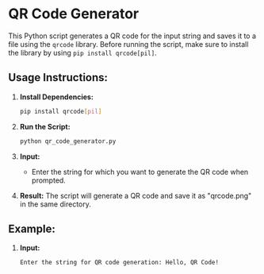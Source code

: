 # QR Code Generator

This Python script generates a QR code for the input string and saves it to a file using the `qrcode` library. Before running the script, make sure to install the library by using `pip install qrcode[pil]`.

## Usage Instructions:

1. **Install Dependencies:**
    ```bash
    pip install qrcode[pil]
    ```

2. **Run the Script:**
    ```bash
    python qr_code_generator.py
    ```

3. **Input:**
   - Enter the string for which you want to generate the QR code when prompted.

4. **Result:**
   The script will generate a QR code and save it as "qrcode.png" in the same directory.

## Example:

1. **Input:**
   ```plaintext
   Enter the string for QR code generation: Hello, QR Code!
